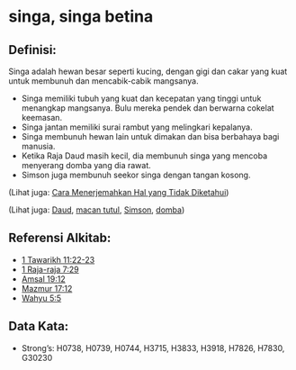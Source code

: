 # singa, singa betina

## Definisi:

Singa adalah hewan besar seperti kucing, dengan gigi dan cakar yang kuat untuk membunuh dan mencabik-cabik mangsanya.

* Singa memiliki tubuh yang kuat dan kecepatan yang tinggi untuk menangkap mangsanya. Bulu mereka pendek dan berwarna cokelat keemasan.
* Singa jantan memiliki surai rambut yang melingkari kepalanya.
* Singa membunuh hewan lain untuk dimakan dan bisa berbahaya bagi manusia.
* Ketika Raja Daud masih kecil, dia membunuh singa yang mencoba menyerang domba yang dia rawat.
* Simson juga membunuh seekor singa dengan tangan kosong.

(Lihat juga: [Cara Menerjemahkan Hal yang Tidak Diketahui](rc://en/ta/man/translate/translate-unknown))

(Lihat juga: [Daud](../names/david.md), [macan tutul](../other/leopard.md), [Simson](../names/samson.md), [domba](../other/sheep.md))

## Referensi Alkitab:

* [1 Tawarikh 11:22-23](rc://en/tn/help/1ch/11/22)
* [1 Raja-raja 7:29](rc://en/tn/help/1ki/07/29)
* [Amsal 19:12](rc://en/tn/help/pro/19/12)
* [Mazmur 17:12](rc://en/tn/help/psa/017/12)
* [Wahyu 5:5](rc://en/tn/help/rev/05/05)

## Data Kata:

* Strong’s: H0738, H0739, H0744, H3715, H3833, H3918, H7826, H7830, G30230
